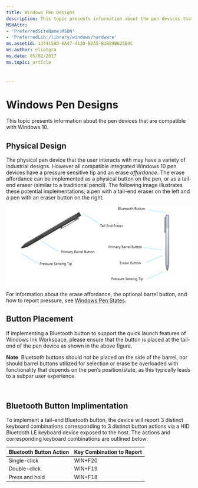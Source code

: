 ```yaml
---
title: Windows Pen Designs
description: This topic presents information about the pen devices that are compatible with Windows 10.
MSHAttr:
- 'PreferredSiteName:MSDN'
- 'PreferredLib:/library/windows/hardware'
ms.assetid: 134415A0-6A47-4130-B2A5-B1B89B625B4C
ms.author: eliotgra
ms.date: 05/02/2017
ms.topic: article


---
```


# Windows Pen Designs


This topic presents information about the pen devices that are compatible with Windows 10.

## Physical Design


The physical pen device that the user interacts with may have a variety of industrial designs. However all compatible integrated Windows 10 pen devices have a pressure sensitive tip and an erase *affordance*. The erase affordance can be implemented as a physical button on the pen, or as a tail-end eraser (similar to a traditional pencil). The following image illustrates these potential implementations; a pen with a tail-end eraser on the left and a pen with an eraser button on the right.

![windows pen designs, showing the pressure sensing tips, some buttons, and implementations for an erase feature.](../images/pen-designs-v2.png)

For information about the erase affordance, the optional barrel button, and how to report pressure, see [Windows Pen States](windows-pen-states.md).

## Button Placement


If implementing a Bluetooth button to support the quick launch features of Windows Ink Workspace, please ensure that the button is placed at the tail-end of the pen device as shown in the above figure.

**Note**  Bluetooth buttons should not be placed on the side of the barrel, nor should barrel buttons utilized for selection or erase be overloaded with functionality that depends on the pen’s position/state, as this typically leads to a subpar user experience.  

 

## Bluetooth Button Implimentation


To implement a tail-end Bluetooth button, the device will report 3 distinct keyboard combinations corresponding to 3 distinct button actions via a HID Bluetooth LE keyboard device exposed to the host. The actions and corresponding keyboard combinations are outlined below:

| Bluetooth Button Action | Key Combination to Report |
|-------------------------|---------------------------|
| Single-click            | WIN+F20                   |
| Double-click            | WIN+F19                   |
| Press and hold          | WIN+F18                   |

 

 

 






